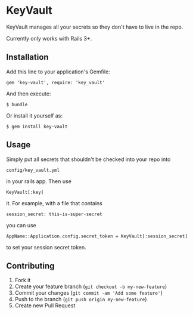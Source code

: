 # KeyVault

KeyVault manages all your secrets so they don't have to live in the repo.

Currently only works with Rails 3+.

## Installation

Add this line to your application's Gemfile:

    gem 'key-vault', require: 'key_vault'

And then execute:

    $ bundle

Or install it yourself as:

    $ gem install key-vault

## Usage

Simply put all secrets that shouldn't be checked into your repo into

    config/key_vault.yml

in your rails app. Then use

    KeyVault[:key]

it. For example, with a file that contains

    session_secret: this-is-super-secret

you can use

    AppName::Application.config.secret_token = KeyVault[:session_secret]

to set your session secret token.

## Contributing

1. Fork it
2. Create your feature branch (`git checkout -b my-new-feature`)
3. Commit your changes (`git commit -am 'Add some feature'`)
4. Push to the branch (`git push origin my-new-feature`)
5. Create new Pull Request
